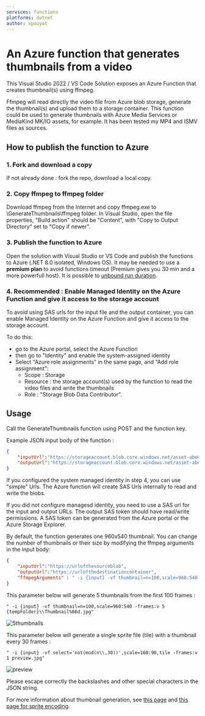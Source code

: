 ```yaml
---
services: functions
platforms: dotnet
author: xpouyat
---
```


# An Azure function that generates thumbnails from a video

This Visual Studio 2022 / VS Code Solution exposes an Azure Function that creates thumbnail(s) using ffmpeg.

Ffmpeg will read directly the video file from Azure blob storage, generate the thumbnail(s) and upload them to a storage container. This function could be used to generate thumbnails with Azure Media Services or MediaKind MK/IO assets, for example. It has been tested my MP4 and ISMV files as sources.

## How to publish the function to Azure

### 1. Fork and download a copy

If not already done : fork the repo, download a local copy.

### 2. Copy ffmpeg to ffmpeg folder

Download ffmpeg from the Internet and copy ffmpeg.exe to \GenerateThumbnails\ffmpeg folder.
In Visual Studio, open the file properties, "Build action" should be "Content", with "Copy to Output Directory" set to "Copy if newer".

### 3. Publish the function to Azure

Open the solution with Visual Studio or VS Code and publish the functions to Azure (.NET 8.0 isolated, Windows OS).
It may be needed to use a **premium plan** to avoid functions timeout (Premium gives you 30 min and a more powerfull host).
It is possible to [unbound run duration](https://docs.microsoft.com/en-us/azure/azure-functions/functions-premium-plan#longer-run-duration).

### 4. Recommended : Enable Managed Identity on the Azure Function and give it access to the storage account

To avoid using SAS urls for the input file and the output container, you can enable Managed Identity on the Azure Function and give it access to the storage account.

To do this:

- go to the Azure portal, select the Azure Function
- then go to "Identity" and enable the system-assigned identity
- Select "Azure role assignments" in the same page, and "Add role assignment":
  - Scope : Storage
  - Resource : the storage account(s) used by the function to read the video files and write the thumbnails
  - Role : "Storage Blob Data Contributor".

## Usage

Call the GenerateThumbnails function using POST and the function key.

Example JSON input body of the function :

```json
{
    "inputUrl":"https://storageaccount.blob.core.windows.net/asset-abe0685b/video.mp4",
    "outputUrl":"https://storageaccount.blob.core.windows.net/asset-abe0685b"
}
```

If you configured the system managed identity in step 4, you can use "simple" Urls. The Azure function will create SAS Urls internally to read and write the blobs.

If you did not configure managesd identity, you need to use a SAS url for the input and output URLs. The output SAS token should have read/write permissions. A SAS token can be generated from the Azure portal or the Azure Storage Explorer.

By default, the function generates one 960x540 thumbnail. You can change the number of thumbnails or their size by modifying the ffmpeg arguments in the input body:

```json
{
    "inputUrl":"https://urlofthesourceblob",
    "outputUrl":"https://urlofthedestinationcontainer",
    "ffmpegArguments" : " -i {input} -vf thumbnail=n=100,scale=960:540 -frames:v 1 {tempFolder}\\Thumbnail%06d.jpg"
}
```

This parameter below will generate 5 thumbnails from the first 100 frames :

```
" -i {input} -vf thumbnail=n=100,scale=960:540 -frames:v 5 {tempFolder}\\Thumbnail%06d.jpg"
```

![5thumbnails](https://github.com/xpouyat/GenerateThumbnails/assets/8104205/7a043cb2-8911-4418-86f2-02d34de46452)

This parameter below will generate a single sprite file (tile) with a thumbnail every 30 frames :

```
" -i {input} -vf select='not(mod(n\\,30))',scale=160:90,tile -frames:v 1 preview.jpg"
```

![preview](https://github.com/xpouyat/GenerateThumbnails/assets/8104205/9799c7d6-ff3b-4d70-b94a-364aa5a82265)

Please escape correctly the backslashes and other special characters in the JSON string.

For more information about thumbnail generation, see [this page](https://trac.ffmpeg.org/wiki/Create%20a%20thumbnail%20image%20every%20X%20seconds%20of%20the%20video) and [this page for sprite encoding](https://www.ffmpegbyexample.com/examples/90permbg/generate_tile_thumbnail_picture_every_30_frames_of_video/).
